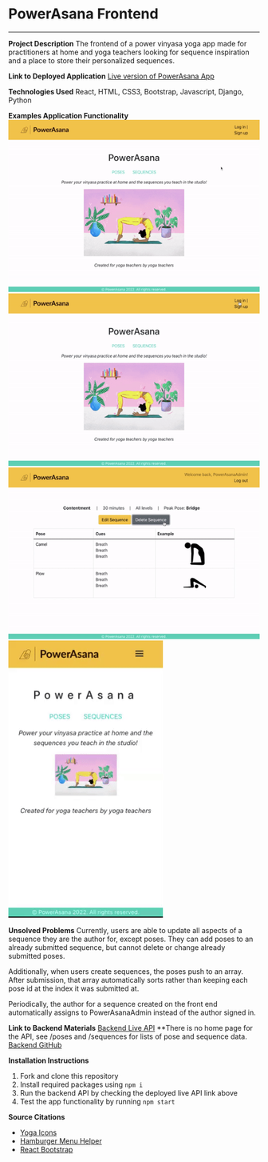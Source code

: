 # PowerAsana Frontend 
________________________

**Project Description**
The frontend of a power vinyasa yoga app made for practitioners at home and yoga teachers looking for sequence inspiration and a place to store their personalized sequences.

**Link to Deployed Application**
[Live version of PowerAsana App](https://powerasana.netlify.app/)

**Technologies Used**
React, HTML, CSS3, Bootstrap, Javascript, Django, Python

**Examples Application Functionality**
![](./gifs/PowerAsana_Poses.gif)
![](./gifs/PowerAsana_Login_CreateSequence.gif)
![](./gifs/PowerAsana_DeleteSequence.gif)
![](./gifs/PowerAsana_MobileResponsiveness.gif)


**Unsolved Problems**
Currently, users are able to update all aspects of a sequence they are the author for, except poses. They can add poses to an already submitted sequence, but cannot delete or change already submitted poses. 

Additionally, when users create sequences, the poses push to an array. After submission, that array automatically sorts rather than keeping each pose id at the index it was submitted at. 

Periodically, the author for a sequence created on the front end automatically assigns to PowerAsanaAdmin instead of the author signed in.

**Link to Backend Materials**
[Backend Live API](https://powerasana.herokuapp.com/poses)
**There is no home page for the API, see /poses and /sequences for lists of pose and sequence data.
[Backend GitHub](https://github.com/bbkc27/powerasana-backend)

**Installation Instructions**
1. Fork and clone this repository
2. Install required packages using <code>npm i</code>
3. Run the backend API by checking the deployed live API link above 
4. Test the app functionality by running <code>npm start</code>

**Source Citations**
- [Yoga Icons](https://thenounproject.com/search/icons/?iconspage=1&q=yoga)
- [Hamburger Menu Helper](https://github.com/negomi/react-burger-menu)
- [React Bootstrap](https://react-bootstrap.netlify.app/)